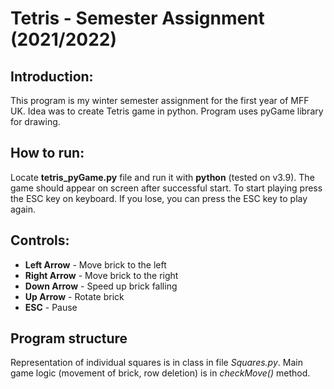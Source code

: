 # Tetris - Semester Assignment (2021/2022)
## Introduction: 
This program is my winter semester assignment for the first year of MFF UK. Idea was to create Tetris game in python. Program uses pyGame library for drawing. 
## How to run: 
Locate **tetris_pyGame.py** file and run it with **python** (tested on v3.9). The game should appear on screen after successful start. To start playing press the ESC key on keyboard. If you lose, you can press the ESC key to play again.
## Controls: 
- **Left Arrow** - Move brick to the left
- **Right Arrow** - Move brick to the right
- **Down Arrow** - Speed up brick falling
- **Up Arrow** - Rotate brick
- **ESC** - Pause

## Program structure
Representation of individual squares is in class in file *Squares.py*. Main game logic (movement of brick, row deletion) is in *checkMove()* method. 
